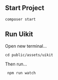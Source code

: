 ##  Start Project
    composer start


##  Run Uikit

Open new terminal...

    cd public/assets/uikit
    
Then run...

     npm run watch
